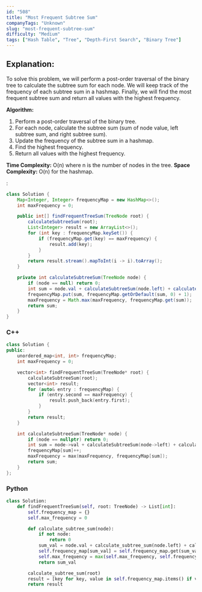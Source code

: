 ```yaml
---
id: "508"
title: "Most Frequent Subtree Sum"
companyTags: "Unknown"
slug: "most-frequent-subtree-sum"
difficulty: "Medium"
tags: ["Hash Table", "Tree", "Depth-First Search", "Binary Tree"]
---
```


## Explanation:
To solve this problem, we will perform a post-order traversal of the binary tree to calculate the subtree sum for each node. We will keep track of the frequency of each subtree sum in a hashmap. Finally, we will find the most frequent subtree sum and return all values with the highest frequency.

**Algorithm:**
1. Perform a post-order traversal of the binary tree.
2. For each node, calculate the subtree sum (sum of node value, left subtree sum, and right subtree sum).
3. Update the frequency of the subtree sum in a hashmap.
4. Find the highest frequency.
5. Return all values with the highest frequency.

**Time Complexity:** O(n) where n is the number of nodes in the tree.
**Space Complexity:** O(n) for the hashmap.

:

```java
class Solution {
    Map<Integer, Integer> frequencyMap = new HashMap<>();
    int maxFrequency = 0;

    public int[] findFrequentTreeSum(TreeNode root) {
        calculateSubtreeSum(root);
        List<Integer> result = new ArrayList<>();
        for (int key : frequencyMap.keySet()) {
            if (frequencyMap.get(key) == maxFrequency) {
                result.add(key);
            }
        }
        return result.stream().mapToInt(i -> i).toArray();
    }

    private int calculateSubtreeSum(TreeNode node) {
        if (node == null) return 0;
        int sum = node.val + calculateSubtreeSum(node.left) + calculateSubtreeSum(node.right);
        frequencyMap.put(sum, frequencyMap.getOrDefault(sum, 0) + 1);
        maxFrequency = Math.max(maxFrequency, frequencyMap.get(sum));
        return sum;
    }
}
```

### C++
```cpp
class Solution {
public:
    unordered_map<int, int> frequencyMap;
    int maxFrequency = 0;

    vector<int> findFrequentTreeSum(TreeNode* root) {
        calculateSubtreeSum(root);
        vector<int> result;
        for (auto& entry : frequencyMap) {
            if (entry.second == maxFrequency) {
                result.push_back(entry.first);
            }
        }
        return result;
    }

    int calculateSubtreeSum(TreeNode* node) {
        if (node == nullptr) return 0;
        int sum = node->val + calculateSubtreeSum(node->left) + calculateSubtreeSum(node->right);
        frequencyMap[sum]++;
        maxFrequency = max(maxFrequency, frequencyMap[sum]);
        return sum;
    }
};
```

### Python
```python
class Solution:
    def findFrequentTreeSum(self, root: TreeNode) -> List[int]:
        self.frequency_map = {}
        self.max_frequency = 0

        def calculate_subtree_sum(node):
            if not node:
                return 0
            sum_val = node.val + calculate_subtree_sum(node.left) + calculate_subtree_sum(node.right)
            self.frequency_map[sum_val] = self.frequency_map.get(sum_val, 0) + 1
            self.max_frequency = max(self.max_frequency, self.frequency_map[sum_val])
            return sum_val

        calculate_subtree_sum(root)
        result = [key for key, value in self.frequency_map.items() if value == self.max_frequency]
        return result
```